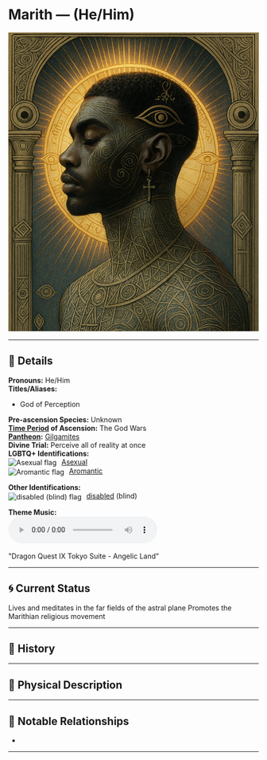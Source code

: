 # Marith — (He/Him)

<!-- Optional -->
<img src="marith.jpg" alt="Marith" style="height: 600px; width: auto;" />

---

## 📕 Details
**Pronouns:** He/Him  
**Titles/Aliases:**  
  - God of Perception  

**Pre-ascension Species:** Unknown  
**[Time Period](../../history/time_periods/) of Ascension:** The God Wars  
**[Pantheon](../../../pantheons):** [Gilgamites](../../../pantheons/gilgamites/index.md)  
**Divine Trial:** Perceive all of reality at once  
**LGBTQ+ Identifications:**  
      <img src="../../flags/asexual.jpg" alt="Asexual flag" width="30" style="vertical-align: middle; margin-right: 6px;">
  [Asexual](../../../identifiers/asexual/index.md)  
      <img src="../../flags/aromantic.jpg" alt="Aromantic flag" width="30" style="vertical-align: middle; margin-right: 6px;">
  [Aromantic](../../../identifiers/aromantic/index.md)  

**Other Identifications:**  
      <img src="../../flags/disabled.jpg" alt="disabled (blind) flag" width="30" style="vertical-align: middle; margin-right: 6px;">
  [disabled](../../../identifiers/disabled/index.md) (blind)  

**Theme Music:**  
<audio controls>
  <source src="marith_|_dragon_quest_ix_tokyo_suite_-_angelic_land.mp4" type="audio/mpeg">
  Your browser does not support the audio element.
</audio>

"Dragon Quest IX Tokyo Suite - Angelic Land"  




---

## 🌀 Current Status
Lives and meditates in the far fields of the astral plane Promotes the Marithian religious movement

---

## 📜 History


---

## 👤 Physical Description


---
## 🧩 Notable Relationships
  -   

---
